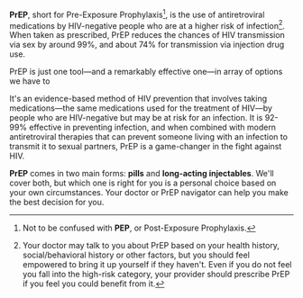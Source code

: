 **PrEP**, short for Pre-Exposure Prophylaxis[^1], is the use of antiretroviral medications by HIV-negative people who are at a higher risk of infection[^2]. When taken as prescribed, PrEP reduces the chances of HIV transmission via sex by around 99%, and about 74% for transmission via injection drug use.

PrEP is just one tool—and a remarkably effective one—in array of options we have to 


It's an evidence-based method of HIV prevention that involves taking medications—the same medications used for the treatment of HIV—by people who are HIV-negative but may be at risk for an infection. It is 92-99% effective in preventing infection, and when combined with modern antiretroviral therapies that can prevent someone living with an infection to transmit it to sexual partners, PrEP is a game-changer in the fight against HIV.

**PrEP** comes in two main forms: **pills** and **long-acting injectables**. We'll cover both, but which one is right for you is a personal choice based on your own circumstances. Your doctor or PrEP navigator can help you make the best decision for you.

[^1]: Not to be confused with **PEP**, or Post-Exposure Prophylaxis.

[^2]: Your doctor may talk to you about PrEP based on your health history, social/behavioral history or other factors, but you should feel empowered to bring it up yourself if they haven't. Even if you do not feel you fall into the high-risk category, your provider should prescribe PrEP if you feel you could benefit from it.
